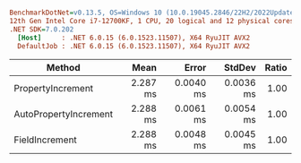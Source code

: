 ``` ini

BenchmarkDotNet=v0.13.5, OS=Windows 10 (10.0.19045.2846/22H2/2022Update)
12th Gen Intel Core i7-12700KF, 1 CPU, 20 logical and 12 physical cores
.NET SDK=7.0.202
  [Host]     : .NET 6.0.15 (6.0.1523.11507), X64 RyuJIT AVX2
  DefaultJob : .NET 6.0.15 (6.0.1523.11507), X64 RyuJIT AVX2


```
|                Method |     Mean |     Error |    StdDev | Ratio |
|---------------------- |---------:|----------:|----------:|------:|
|     PropertyIncrement | 2.287 ms | 0.0040 ms | 0.0036 ms |  1.00 |
| AutoPropertyIncrement | 2.288 ms | 0.0061 ms | 0.0054 ms |  1.00 |
|        FieldIncrement | 2.288 ms | 0.0048 ms | 0.0045 ms |  1.00 |
